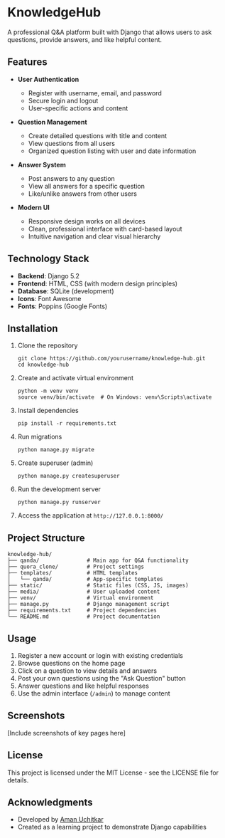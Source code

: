 # KnowledgeHub

A professional Q&A platform built with Django that allows users to ask questions, provide answers, and like helpful content.

## Features

- **User Authentication**
  - Register with username, email, and password
  - Secure login and logout
  - User-specific actions and content

- **Question Management**
  - Create detailed questions with title and content
  - View questions from all users
  - Organized question listing with user and date information

- **Answer System**
  - Post answers to any question
  - View all answers for a specific question
  - Like/unlike answers from other users

- **Modern UI**
  - Responsive design works on all devices
  - Clean, professional interface with card-based layout
  - Intuitive navigation and clear visual hierarchy

## Technology Stack

- **Backend**: Django 5.2
- **Frontend**: HTML, CSS (with modern design principles)
- **Database**: SQLite (development)
- **Icons**: Font Awesome
- **Fonts**: Poppins (Google Fonts)

## Installation

1. Clone the repository
   ```
   git clone https://github.com/yourusername/knowledge-hub.git
   cd knowledge-hub
   ```

2. Create and activate virtual environment
   ```
   python -m venv venv
   source venv/bin/activate  # On Windows: venv\Scripts\activate
   ```

3. Install dependencies
   ```
   pip install -r requirements.txt
   ```

4. Run migrations
   ```
   python manage.py migrate
   ```

5. Create superuser (admin)
   ```
   python manage.py createsuperuser
   ```

6. Run the development server
   ```
   python manage.py runserver
   ```

7. Access the application at `http://127.0.0.1:8000/`

## Project Structure

```
knowledge-hub/
├── qanda/               # Main app for Q&A functionality
├── quora_clone/         # Project settings
├── templates/           # HTML templates
│   └── qanda/           # App-specific templates
├── static/              # Static files (CSS, JS, images)
├── media/               # User uploaded content
├── venv/                # Virtual environment
├── manage.py            # Django management script
├── requirements.txt     # Project dependencies
└── README.md            # Project documentation
```

## Usage

1. Register a new account or login with existing credentials
2. Browse questions on the home page
3. Click on a question to view details and answers
4. Post your own questions using the "Ask Question" button
5. Answer questions and like helpful responses
6. Use the admin interface (`/admin`) to manage content

## Screenshots

[Include screenshots of key pages here]

## License

This project is licensed under the MIT License - see the LICENSE file for details.

## Acknowledgments

- Developed by [Aman Uchitkar](https://github.com/amanuchitkar)
- Created as a learning project to demonstrate Django capabilities 
